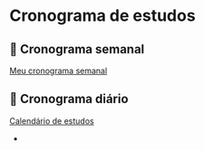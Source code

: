 # Cronograma de estudos

## 📅 Cronograma semanal

[Meu cronograma semanal](https://www.notion.so/61c59e8494f64eb8bd0ffd186d7df13c)

## 📅 Cronograma diário

[Calendário de estudos](https://www.notion.so/3731e45be6654623bc9a212e4f308a46)

-